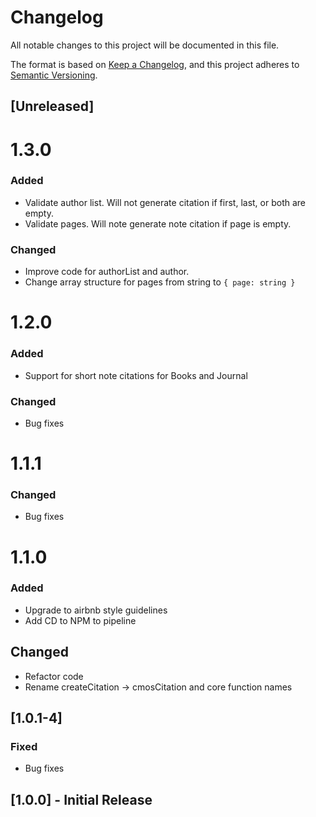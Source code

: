 # Changelog
All notable changes to this project will be documented in this file.

The format is based on [Keep a Changelog](https://keepachangelog.com/en/1.0.0/),
and this project adheres to [Semantic Versioning](https://semver.org/spec/v2.0.0.html).

## [Unreleased]

# 1.3.0
### Added
- Validate author list. Will not generate citation if first, last, or both are empty.
- Validate pages. Will note generate note citation if page is empty.

### Changed
- Improve code for authorList and author.
- Change array structure for pages from string to `{ page: string }`

# 1.2.0
### Added
- Support for short note citations for Books and Journal

### Changed
- Bug fixes

# 1.1.1
### Changed
- Bug fixes

# 1.1.0
### Added
- Upgrade to airbnb style guidelines
- Add CD to NPM to pipeline

## Changed
- Refactor code
- Rename createCitation -> cmosCitation and core function names

## [1.0.1-4]
### Fixed
- Bug fixes

## [1.0.0] - Initial Release